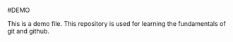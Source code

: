 #DEMO

This is a demo file. 
This repository is used for learning the fundamentals of git and github. 
